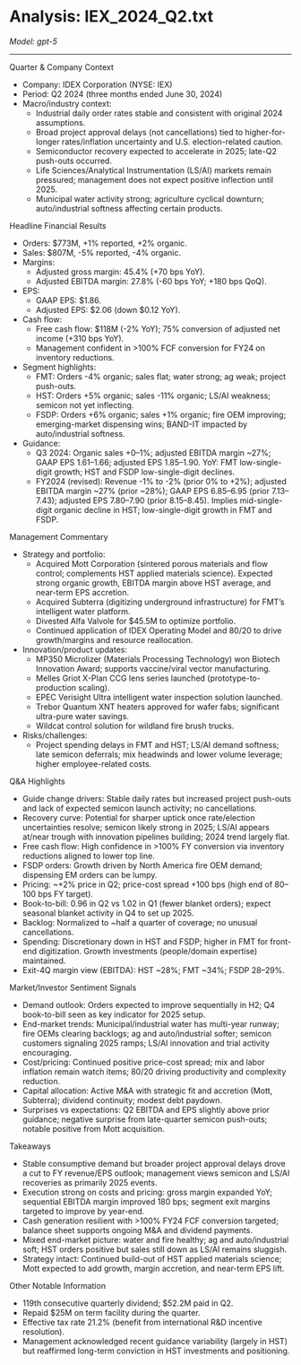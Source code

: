 # Analysis: IEX_2024_Q2.txt

*Model: gpt-5*

---

Quarter & Company Context
- Company: IDEX Corporation (NYSE: IEX)
- Period: Q2 2024 (three months ended June 30, 2024)
- Macro/industry context:
  - Industrial daily order rates stable and consistent with original 2024 assumptions.
  - Broad project approval delays (not cancellations) tied to higher-for-longer rates/inflation uncertainty and U.S. election-related caution.
  - Semiconductor recovery expected to accelerate in 2025; late-Q2 push-outs occurred.
  - Life Sciences/Analytical Instrumentation (LS/AI) markets remain pressured; management does not expect positive inflection until 2025.
  - Municipal water activity strong; agriculture cyclical downturn; auto/industrial softness affecting certain products.

Headline Financial Results
- Orders: $773M, +1% reported, +2% organic.
- Sales: $807M, -5% reported, -4% organic.
- Margins:
  - Adjusted gross margin: 45.4% (+70 bps YoY).
  - Adjusted EBITDA margin: 27.8% (-60 bps YoY; +180 bps QoQ).
- EPS:
  - GAAP EPS: $1.86.
  - Adjusted EPS: $2.06 (down $0.12 YoY).
- Cash flow:
  - Free cash flow: $118M (-2% YoY); 75% conversion of adjusted net income (+310 bps YoY).
  - Management confident in >100% FCF conversion for FY24 on inventory reductions.
- Segment highlights:
  - FMT: Orders -4% organic; sales flat; water strong; ag weak; project push-outs.
  - HST: Orders +5% organic; sales -11% organic; LS/AI weakness; semicon not yet inflecting.
  - FSDP: Orders +6% organic; sales +1% organic; fire OEM improving; emerging-market dispensing wins; BAND-IT impacted by auto/industrial softness.
- Guidance:
  - Q3 2024: Organic sales +0–1%; adjusted EBITDA margin ~27%; GAAP EPS $1.61–$1.66; adjusted EPS $1.85–$1.90. YoY: FMT low-single-digit growth; HST and FSDP low-single-digit declines.
  - FY2024 (revised): Revenue -1% to -2% (prior 0% to +2%); adjusted EBITDA margin ~27% (prior ~28%); GAAP EPS $6.85–$6.95 (prior $7.13–$7.43); adjusted EPS $7.80–$7.90 (prior $8.15–$8.45). Implies mid-single-digit organic decline in HST; low-single-digit growth in FMT and FSDP.

Management Commentary
- Strategy and portfolio:
  - Acquired Mott Corporation (sintered porous materials and flow control; complements HST applied materials science). Expected strong organic growth, EBITDA margin above HST average, and near-term EPS accretion.
  - Acquired Subterra (digitizing underground infrastructure) for FMT’s intelligent water platform.
  - Divested Alfa Valvole for $45.5M to optimize portfolio.
  - Continued application of IDEX Operating Model and 80/20 to drive growth/margins and resource reallocation.
- Innovation/product updates:
  - MP350 Microlizer (Materials Processing Technology) won Biotech Innovation Award; supports vaccine/viral vector manufacturing.
  - Melles Griot X-Plan CCG lens series launched (prototype-to-production scaling).
  - EPEC Verisight Ultra intelligent water inspection solution launched.
  - Trebor Quantum XNT heaters approved for wafer fabs; significant ultra-pure water savings.
  - Wildcat control solution for wildland fire brush trucks.
- Risks/challenges:
  - Project spending delays in FMT and HST; LS/AI demand softness; late semicon deferrals; mix headwinds and lower volume leverage; higher employee-related costs.

Q&A Highlights
- Guide change drivers: Stable daily rates but increased project push-outs and lack of expected semicon launch activity; no cancellations.
- Recovery curve: Potential for sharper uptick once rate/election uncertainties resolve; semicon likely strong in 2025; LS/AI appears at/near trough with innovation pipelines building; 2024 trend largely flat.
- Free cash flow: High confidence in >100% FY conversion via inventory reductions aligned to lower top line.
- FSDP orders: Growth driven by North America fire OEM demand; dispensing EM orders can be lumpy.
- Pricing: ~+2% price in Q2; price-cost spread +100 bps (high end of 80–100 bps FY target).
- Book-to-bill: 0.96 in Q2 vs 1.02 in Q1 (fewer blanket orders); expect seasonal blanket activity in Q4 to set up 2025.
- Backlog: Normalized to ~half a quarter of coverage; no unusual cancellations.
- Spending: Discretionary down in HST and FSDP; higher in FMT for front-end digitization. Growth investments (people/domain expertise) maintained.
- Exit-4Q margin view (EBITDA): HST ~28%; FMT ~34%; FSDP 28–29%.

Market/Investor Sentiment Signals
- Demand outlook: Orders expected to improve sequentially in H2; Q4 book-to-bill seen as key indicator for 2025 setup.
- End-market trends: Municipal/industrial water has multi-year runway; fire OEMs clearing backlogs; ag and auto/industrial softer; semicon customers signaling 2025 ramps; LS/AI innovation and trial activity encouraging.
- Cost/pricing: Continued positive price-cost spread; mix and labor inflation remain watch items; 80/20 driving productivity and complexity reduction.
- Capital allocation: Active M&A with strategic fit and accretion (Mott, Subterra); dividend continuity; modest debt paydown.
- Surprises vs expectations: Q2 EBITDA and EPS slightly above prior guidance; negative surprise from late-quarter semicon push-outs; notable positive from Mott acquisition.

Takeaways
- Stable consumptive demand but broader project approval delays drove a cut to FY revenue/EPS outlook; management views semicon and LS/AI recoveries as primarily 2025 events.
- Execution strong on costs and pricing: gross margin expanded YoY; sequential EBITDA margin improved 180 bps; segment exit margins targeted to improve by year-end.
- Cash generation resilient with >100% FY24 FCF conversion targeted; balance sheet supports ongoing M&A and dividend payments.
- Mixed end-market picture: water and fire healthy; ag and auto/industrial soft; HST orders positive but sales still down as LS/AI remains sluggish.
- Strategy intact: Continued build-out of HST applied materials science; Mott expected to add growth, margin accretion, and near-term EPS lift.

Other Notable Information
- 119th consecutive quarterly dividend; $52.2M paid in Q2.
- Repaid $25M on term facility during the quarter.
- Effective tax rate 21.2% (benefit from international R&D incentive resolution).
- Management acknowledged recent guidance variability (largely in HST) but reaffirmed long-term conviction in HST investments and positioning.